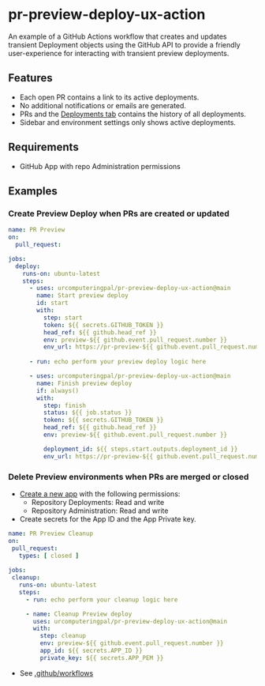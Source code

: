 # pr-preview-deploy-ux-action

An example of a GitHub Actions workflow that creates and updates transient Deployment objects using the GitHub API to provide a friendly user-experience for interacting with transient preview deployments.

## Features

- Each open PR contains a link to its active deployments.
- No additional notifications or emails are generated.
- PRs and the [Deployments tab](https://github.com/urcomputeringpal/pr-preview-deploy-ux-action/deployments) contains the history of all deployments.
- Sidebar and environment settings only shows active deployments.

## Requirements

- GitHub App with repo Administration permissions

## Examples

### Create Preview Deploy when PRs are created or updated

```yaml
name: PR Preview
on:
  pull_request:

jobs:
  deploy:
    runs-on: ubuntu-latest
    steps:
      - uses: urcomputeringpal/pr-preview-deploy-ux-action@main
        name: Start preview deploy
        id: start
        with:
          step: start
          token: ${{ secrets.GITHUB_TOKEN }}
          head_ref: ${{ github.head_ref }}
          env: preview-${{ github.event.pull_request.number }}
          env_url: https://pr-preview-${{ github.event.pull_request.number }}.example.com
          
      - run: echo perform your preview deploy logic here

      - uses: urcomputeringpal/pr-preview-deploy-ux-action@main
        name: Finish preview deploy
        if: always()
        with:
          step: finish
          status: ${{ job.status }}
          token: ${{ secrets.GITHUB_TOKEN }}
          head_ref: ${{ github.head_ref }}
          env: preview-${{ github.event.pull_request.number }}

          deployment_id: ${{ steps.start.outputs.deployment_id }}
          env_url: https://pr-preview-${{ github.event.pull_request.number }}.example.com
 ```
 
 ### Delete Preview environments when PRs are merged or closed

- [Create a new app](https://docs.github.com/en/developers/apps/creating-a-github-app) with the following permissions:
  - Repository Deployments: Read and write
  - Repository Administration: Read and write
- Create secrets for the App ID and the App Private key. 

 ```yaml
name: PR Preview Cleanup
on:
  pull_request:
    types: [ closed ]
  
jobs:
  cleanup:
    runs-on: ubuntu-latest
    steps:
      - run: echo perform your cleanup logic here

      - name: Cleanup Preview deploy
        uses: urcomputeringpal/pr-preview-deploy-ux-action@main
        with:
          step: cleanup
          env: preview-${{ github.event.pull_request.number }}
          app_id: ${{ secrets.APP_ID }}
          private_key: ${{ secrets.APP_PEM }}            
```

- See [.github/workflows](./.github/workflows)

